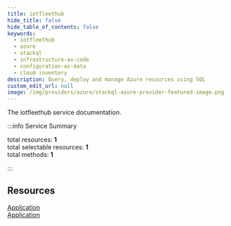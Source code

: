 ```yaml
---
title: iotfleethub
hide_title: false
hide_table_of_contents: false
keywords:
  - iotfleethub
  - azure
  - stackql
  - infrastructure-as-code
  - configuration-as-data
  - cloud inventory
description: Query, deploy and manage Azure resources using SQL
custom_edit_url: null
image: /img/providers/azure/stackql-azure-provider-featured-image.png
---
```


The iotfleethub service documentation.

:::info Service Summary

<div class="row">
<div class="providerDocColumn">
<span>total resources:&nbsp;<b>1</b></span><br />
<span>total selectable resources:&nbsp;<b>1</b></span><br />
<span>total methods:&nbsp;<b>1</b></span><br />
</div>
</div>

:::

## Resources
<div class="row">
<div class="providerDocColumn">
<a href="/providers/azure/iotfleethub/Application/">Application</a>
</div>
<div class="providerDocColumn">
<a href="/providers/azure/iotfleethub/Application/">Application</a>
</div>
</div>